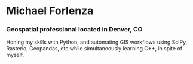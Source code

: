 # Michael Forlenza
### Geospatial professional located in Denver, CO

Honing my skills with Python, and automating GIS workflows using
SciPy, Rasterio, Geopandas, etc
while simultaneously learning C++, in spite of myself.

<!---
forlenza/forlenza is a ✨ special ✨ repository because its `README.md` (this file) appears on your GitHub profile.
You can click the Preview link to take a look at your changes.
--->
